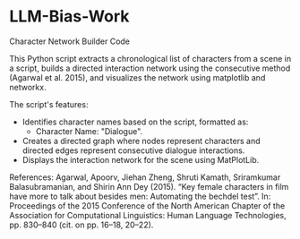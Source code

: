 # LLM-Bias-Work
Character Network Builder Code

This Python script extracts a chronological list of characters from a scene in a script, builds a directed interaction network using the consecutive method (Agarwal et al. 2015), and visualizes the network using matplotlib and networkx.

The script's features: 
* Identifies character names based on the script, formatted as:
  * Character Name: "Dialogue".
* Creates a directed graph where nodes represent characters and directed edges represent consecutive dialogue interactions.
* Displays the interaction network for the scene using MatPlotLib.


References: 
Agarwal, Apoorv, Jiehan Zheng, Shruti Kamath, Sriramkumar Balasubramanian, and Shirin Ann Dey (2015). “Key female characters in film have more to talk about besides men: Automating the bechdel test”. In: Proceedings of the 2015 Conference of the North American Chapter of the Association for Computational Linguistics: Human Language Technologies, pp. 830–840 (cit. on pp. 16–18, 20–22).
